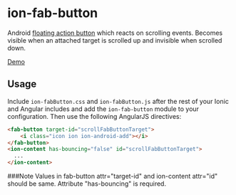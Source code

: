 ion-fab-button
===================

Android [floating action button](http://www.google.com/design/spec/components/buttons.html#buttons-floating-action-button) which reacts on scrolling events. Becomes visible when an attached target is scrolled up and invisible when scrolled down.

[Demo](http://codepen.io/hafizbilal112/pen/zxWJGd)

## Usage

Include `ion-fabButton.css` and `ion-fabButton.js` after the rest of your Ionic and Angular includes and add the `ion-fab-button` module to your configuration. Then use the following AngularJS directives:

```html
<fab-button target-id="scrollFabButtonTarget">
    <i class="icon ion ion-android-add"></i>
</fab-button>
<ion-content has-bouncing="false" id="scrollFabButtonTarget">
  ...
</ion-content>
```

###Note
Values in fab-button attr="target-id" and ion-content attr="id" should be same.
Attribute "has-bouncing" is required.
